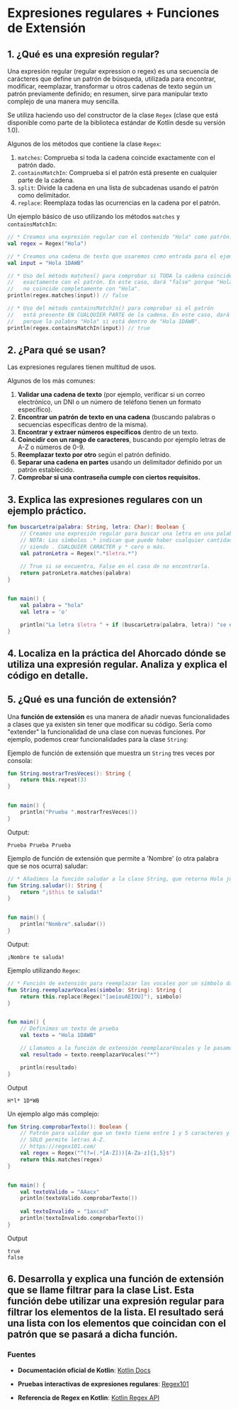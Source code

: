 # Expresiones regulares + Funciones de Extensión

## 1. ¿Qué es una expresión regular?
Una expresión regular (regular expression o regex) es una secuencia de carácteres que define un patrón de búsqueda, utilizada para encontrar, modificar, reemplazar, transformar u otros cadenas de texto según un patrón previamente definido; en resumen, sirve para manipular texto complejo de una manera muy sencilla.

Se utiliza haciendo uso del constructor de la clase `Regex` (clase que está disponible como parte de la biblioteca estándar de Kotlin desde su versión 1.0).

Algunos de los métodos que contiene la clase `Regex`:
1. `matches`: Comprueba si toda la cadena coincide exactamente con el patrón dado.
2. `containsMatchIn`: Comprueba si el patrón está presente en cualquier parte de la cadena.
3. `split`: Divide la cadena en una lista de subcadenas usando el patrón como delimitador.
4. `replace`: Reemplaza todas las ocurrencias en la cadena por el patrón.

Un ejemplo básico de uso utilizando los métodos `matches` y `containsMatchIn`:
```kotlin
// * Creamos una expresión regular con el contenido "Hola" como patrón.
val regex = Regex("Hola")

// * Creamos una cadena de texto que usaremos como entrada para el ejemplo.
val input = "Hola 1DAWB"

// * Uso del método matches() para comprobar si TODA la cadena coincide
//   exactamente con el patrón. En este caso, dará "false" porque "Hola 1DAWB"
//   no coincide completamente con "Hola".
println(regex.matches(input)) // false

// * Uso del método containsMatchIn() para comprobar si el patrón 
//   está presente EN CUALQUIER PARTE de la cadena. En este caso, dará "true"
//   porque la palabra "Hola" si está dentro de "Hola 1DAWB".
println(regex.containsMatchIn(input)) // true
```

## 2. ¿Para qué se usan?
Las expresiones regulares tienen multitud de usos.

Algunos de los más comunes:

1. **Validar una cadena de texto** (por ejemplo, verificar si un correo electrónico, un DNI o un número de teléfono tienen un formato específico).
2. **Encontrar un patrón de texto en una cadena** (buscando palabras o secuencias específicas dentro de la misma).
3. **Encontrar y extraer números específicos** dentro de un texto.
4. **Coincidir con un rango de caracteres**, buscando por ejemplo letras de A-Z o números de 0-9.
5. **Reemplazar texto por otro** según el patrón definido.
6. **Separar una cadena en partes** usando un delimitador definido por un patrón establecido.
7. **Comprobar si una contraseña cumple con ciertos requisitos.**

## 3. Explica las expresiones regulares con un ejemplo práctico.
```kotlin
fun buscarLetra(palabra: String, letra: Char): Boolean {
    // Creamos una expresión regular para buscar una letra en una palabra.
    // NOTA: Los símbolos .* indican que puede haber cualquier cantidad de caracteres antes de la parte que estamos buscando, incluidos 0 caracteres.
    // siendo . CUALQUIER CARACTER y * cero o más.
    val patronLetra = Regex(".*$letra.*")
    
    // True si se encuentra, False en el caso de no encontrarla.
    return patronLetra.matches(palabra)
}


fun main() {
    val palabra = "hola"
    val letra = 'o'

    println("La letra $letra " + if (buscarLetra(palabra, letra)) "se encuentra en la palabra." else "no se encuentra en la palabra.")
}
```

## 4. Localiza en la práctica del Ahorcado dónde se utiliza una expresión regular. Analiza y explica el código en detalle.

## 5. ¿Qué es una función de extensión?
Una **función de extensión** es una manera de añadir nuevas funcionalidades a clases que ya existen sin tener que modificar su código. Sería como "extender" la funcionalidad de una clase con nuevas funciones.
Por ejemplo, podemos crear funcionalidades para la clase `String`:

Ejemplo de función de extensión que muestra un `String` tres veces por consola:
```kotlin
fun String.mostrarTresVeces(): String {
    return this.repeat(3)
}


fun main() {
    println("Prueba ".mostrarTresVeces())
}
```
Output:
```
Prueba Prueba Prueba
```

Ejemplo de función de extensión que permite a 'Nombre' (o otra palabra que se nos ocurra) saludar:
```kotlin
// * Añadimos la función saludar a la clase String, que retorna Hola junto al String al que apliquemos la función.
fun String.saludar(): String {
    return "¡$this te saluda!"
}


fun main() {
    println("Nombre".saludar())
}

```
Output:
```
¡Nombre te saluda!
```

Ejemplo utilizando `Regex`:
```kotlin
// * Función de extensión para reemplazar las vocales por un símbolo dado.
fun String.reemplazarVocales(simbolo: String): String {
    return this.replace(Regex("[aeiouAEIOU]"), simbolo)
}


fun main() {
    // Definimos un texto de prueba
    val texto = "Hola 1DAWB"

    // Llamamos a la función de extensión reemplazarVocales y le pasamos el símbolo "*".
    val resultado = texto.reemplazarVocales("*")

    println(resultado)
}
```
Output
```
H*l* 1D*WB
```

Un ejemplo algo más complejo:
```kotlin
fun String.comprobarTexto(): Boolean {
    // Patrón para validar que un texto tiene entre 1 y 5 caracteres y al menos uno de ellos es mayúscula.
    // SOLO permite letras A-Z.
    // https://regex101.com/
    val regex = Regex("^(?=(.*[A-Z]))[A-Za-z]{1,5}$")
    return this.matches(regex)
}


fun main() {
    val textoValido = "AAacx"
    println(textoValido.comprobarTexto())
    
    val textoInvalido = "1axcxd"
    println(textoInvalido.comprobarTexto())
}
```
Output
```
true
false
```

## 6. Desarrolla y explica una función de extensión que se llame filtrar para la clase List<String>. Esta función debe utilizar una expresión regular para filtrar los elementos de la lista. El resultado será una lista con los elementos que coincidan con el patrón que se pasará a dicha función.

### Fuentes

- **Documentación oficial de Kotlin**: [Kotlin Docs](https://kotlinlang.org/docs/home.html)
  
- **Pruebas interactivas de expresiones regulares**: [Regex101](https://regex101.com/)
  
- **Referencia de Regex en Kotlin**: [Kotlin Regex API](https://kotlinlang.org/api/core/kotlin-stdlib/kotlin.text/-regex/) 
